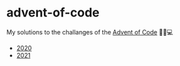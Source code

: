 # advent-of-code
My solutions to the challanges of the [Advent of Code](https://adventofcode.com) 🎅🎄💻
- [2020](https://adventofcode.com/2020)
- [2021](https://adventofcode.com/2021)
